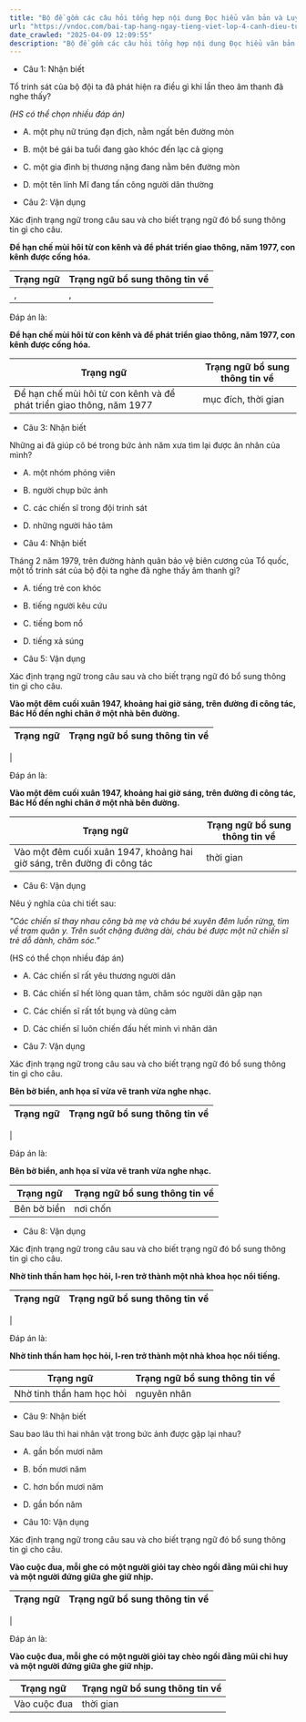 ```yaml
---
title: "Bộ đề gồm các câu hỏi tổng hợp nội dung Đọc hiểu văn bản và Luyện từ và câu được học ở Tuần 26 trong chương trình Tiếng Việt lớp 4 Tập 2 Cánh Diều."
url: "https://vndoc.com/bai-tap-hang-ngay-tieng-viet-lop-4-canh-dieu-tuan-26-thu-2-337271"
date_crawled: "2025-04-09 12:09:55"
description: "Bộ đề gồm các câu hỏi tổng hợp nội dung Đọc hiểu văn bản và Luyện từ và câu được học ở Tuần 26 trong chương trình Tiếng Việt lớp 4 Tập 2 Cánh Diều."
---
```


* Câu 1:  Nhận biết

Tổ trinh sát của bộ đội ta đã phát hiện ra điều gì khi lần theo âm thanh đã nghe thấy?

_(HS có thể chọn nhiều đáp án)_

  * A. một phụ nữ trúng đạn địch, nằm ngất bên đường mòn 
  * B. một bé gái ba tuổi đang gào khóc đến lạc cả giọng 
  * C. một gia đình bị thương nặng đang nằm bên đường mòn 
  * D. một tên lính Mĩ đang tấn công người dân thường 



* Câu 2:  Vận dụng

Xác định trạng ngữ trong câu sau và cho biết trạng ngữ đó bổ sung thông tin gì cho câu.

**Để hạn chế mùi hôi từ con kênh và để phát triển giao thông, năm 1977, con kênh được cống hóa.**

Trạng ngữ| Trạng ngữ bổ sung thông tin về  
---|---  
, | ,   
  
Đáp án là:

**Để hạn chế mùi hôi từ con kênh và để phát triển giao thông, năm 1977, con kênh được cống hóa.**

Trạng ngữ| Trạng ngữ bổ sung thông tin về  
---|---  
Để hạn chế mùi hôi từ con kênh và để phát triển giao thông, năm 1977| mục đích, thời gian  
  
* Câu 3:  Nhận biết

Những ai đã giúp cô bé trong bức ảnh năm xưa tìm lại được ân nhân của mình?

  * A. một nhóm phóng viên 
  * B. người chụp bức ảnh 
  * C. các chiến sĩ trong đội trinh sát 
  * D. những người hảo tâm 



* Câu 4:  Nhận biết

Tháng 2 năm 1979, trên đường hành quân bảo vệ biên cương của Tổ quốc, một tổ trinh sát của bộ đội ta nghe đã nghe thấy âm thanh gì?

  * A. tiếng trẻ con khóc 
  * B. tiếng người kêu cứu 
  * C. tiếng bom nổ 
  * D. tiếng xả súng 



* Câu 5:  Vận dụng

Xác định trạng ngữ trong câu sau và cho biết trạng ngữ đó bổ sung thông tin gì cho câu.

**Vào một đêm cuối xuân 1947, khoảng hai giờ sáng, trên đường đi công tác, Bác Hồ đến nghỉ chân ở một nhà bên đường.**

Trạng ngữ| Trạng ngữ bổ sung thông tin về  
---|---  
|   
  
Đáp án là:

**Vào một đêm cuối xuân 1947, khoảng hai giờ sáng, trên đường đi công tác, Bác Hồ đến nghỉ chân ở một nhà bên đường.**

Trạng ngữ| Trạng ngữ bổ sung thông tin về  
---|---  
Vào một đêm cuối xuân 1947, khoảng hai giờ sáng, trên đường đi công tác| thời gian  
  
* Câu 6:  Vận dụng

Nêu ý nghĩa của chi tiết sau:

_"Các chiến sĩ thay nhau cõng bà mẹ và cháu bé xuyên đêm luồn rừng, tìm về trạm quân y. Trên suốt chặng đường dài, cháu bé được một nữ chiến sĩ trẻ dỗ dành, chăm sóc."_

(HS có thể chọn nhiều đáp án)

  * A. Các chiến sĩ rất yêu thương người dân 
  * B. Các chiến sĩ hết lòng quan tâm, chăm sóc người dân gặp nạn 
  * C. Các chiến sĩ rất tốt bụng và dũng cảm 
  * D. Các chiến sĩ luôn chiến đấu hết mình vì nhân dân 



* Câu 7:  Vận dụng

Xác định trạng ngữ trong câu sau và cho biết trạng ngữ đó bổ sung thông tin gì cho câu.

**Bên bờ biển, anh họa sĩ vừa vẽ tranh vừa nghe nhạc.**

Trạng ngữ| Trạng ngữ bổ sung thông tin về  
---|---  
|   
  
Đáp án là:

**Bên bờ biển, anh họa sĩ vừa vẽ tranh vừa nghe nhạc.**

Trạng ngữ| Trạng ngữ bổ sung thông tin về  
---|---  
Bên bờ biển| nơi chốn||địa điểm  
  
* Câu 8:  Vận dụng

Xác định trạng ngữ trong câu sau và cho biết trạng ngữ đó bổ sung thông tin gì cho câu.

**Nhờ tinh thần ham học hỏi, I-ren trở thành một nhà khoa học nổi tiếng.**

Trạng ngữ| Trạng ngữ bổ sung thông tin về  
---|---  
|   
  
Đáp án là:

**Nhờ tinh thần ham học hỏi, I-ren trở thành một nhà khoa học nổi tiếng.**

Trạng ngữ| Trạng ngữ bổ sung thông tin về  
---|---  
Nhờ tinh thần ham học hỏi| nguyên nhân  
  
* Câu 9:  Nhận biết

Sau bao lâu thì hai nhân vật trong bức ảnh được gặp lại nhau?

  * A. gần bốn mươi năm 
  * B. bốn mươi năm 
  * C. hơn bốn mươi năm 
  * D. gần bốn năm 



* Câu 10:  Vận dụng

Xác định trạng ngữ trong câu sau và cho biết trạng ngữ đó bổ sung thông tin gì cho câu.

**Vào cuộc đua, mỗi ghe có một người giỏi tay chèo ngồi đằng mũi chỉ huy và một người đứng giữa ghe giữ nhịp.**

Trạng ngữ| Trạng ngữ bổ sung thông tin về  
---|---  
|   
  
Đáp án là:

**Vào cuộc đua, mỗi ghe có một người giỏi tay chèo ngồi đằng mũi chỉ huy và một người đứng giữa ghe giữ nhịp.**

Trạng ngữ| Trạng ngữ bổ sung thông tin về  
---|---  
Vào cuộc đua| thời gian
